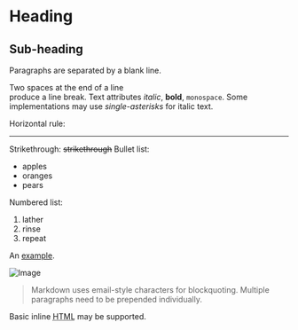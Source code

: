 Heading
=======

Sub-heading
-----------

Paragraphs are separated 
by a blank line.

Two spaces at the end of a line  
produce a line break.
 Text attributes _italic_,
**bold**, `monospace`. Some implementations may use *single-asterisks* for italic text.

Horizontal rule:

---

Strikethrough:
~~strikethrough~~
Bullet list:

  * apples
  * oranges
  * pears

Numbered list:

  1. lather
  2. rinse
  3. repeat

  An [example](http://example.com).

![Image](Icon-pictures.png "icon")

> Markdown uses email-style
> characters for blockquoting.
> Multiple paragraphs need to be prepended individually.

Basic inline <abbr title="Hypertext Markup Language">HTML</abbr> may be supported.
